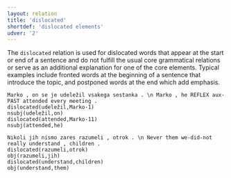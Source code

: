 ```yaml
---
layout: relation
title: 'dislocated'
shortdef: 'dislocated elements'
udver: '2'
---
```


The `dislocated` relation is used for dislocated words that appear at the start or end of a sentence and do not fulfill the usual core grammatical relations or serve as an additional explanation for one of the core elements. Typical examples include fronted words at the beginning of a sentence that introduce the topic, and postponed words at the end which add emphasis. 

~~~ sdparse
Marko , on se je udeležil vsakega sestanka . \n Marko , he REFLEX aux-PAST attended every meeting . 
dislocated(udeležil,Marko-1)
nsubj(udeležil,on)
dislocated(attended,Marko-11)
nsubj(attended,he)
~~~

~~~ sdparse
Nikoli jih nismo zares razumeli , otrok . \n Never them we-did-not really understand , children .
dislocated(razumeli,otrok)
obj(razumeli,jih)
dislocated(understand,children)
obj(understand,them)
~~~
<!-- Interlanguage links updated Út 9. května 2023, 20:04:14 CEST -->
